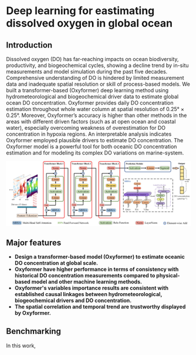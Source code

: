 # Deep learning for eastimating dissolved oxygen in global ocean

## Introduction
Dissolved oxygen (DO) has far-reaching impacts on ocean biodiversity, productivity, and biogeochemical cycles, showing a decline trend by in-situ measurements and model simulation during the past five decades. Comprehensive understanding of DO is hindered by limited measurement data and inadequate spatial resolution or skill of process-based models. We built a transformer-based (Oxyformer) deep learning method using hydrometeorological and biogeochemical driver data to estimate global ocean DO concentration. Oxyformer provides daily DO concentration estimation throughout whole water column at spatial resolution of 0.25° × 0.25°. Moreover, Oxyformer’s accuracy is higher than other methods in the areas with different driven factors (such as at open ocean and coastal water), especially overcoming weakness of overestimation for DO concentration in hypoxia regions. An interpretable analysis indicates Oxyformer employed plausible drivers to estimate DO concentration. The Oxyformer model is a powerful tool for both oceanic DO concentration estimation and for modeling its complex DO variations on marine-system.

<div style="color:#0000FF" align="center">
<img src="new_model - 6.2.jpg" width="680"/>
</div>

## Major features
- **Design a transformer-based model (Oxyformer) to estimate oceanic DO concentration at global scale.**
- **Oxyformer have higher performance in terms of consistency with historical DO concentration measurements compared to physical-based model and other machine learning methods.**
- **Oxyformer's variables importance results are consistent with established causal linkages between hydrometeorological, biogeochemical drivers and DO concentration.**
- **The spatial correlation and temporal trend are trustworthy displayed by Oxyformer.**

## Benchmarking

In this work, 

